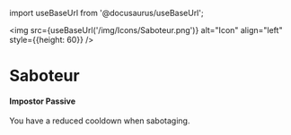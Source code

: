 import useBaseUrl from '@docusaurus/useBaseUrl';

<img src={useBaseUrl('/img/Icons/Saboteur.png')} alt="Icon" align="left" style={{height: 60}} />
# Saboteur

#### Impostor Passive

You have a reduced cooldown when sabotaging.
